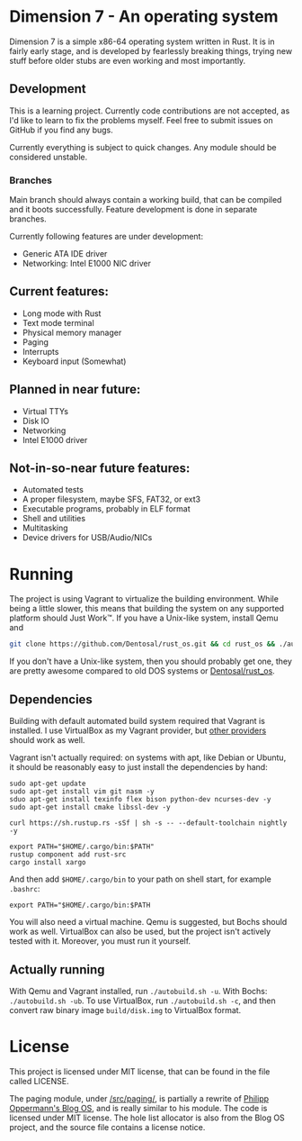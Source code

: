 # Dimension 7 - An operating system
Dimension 7 is a simple x86-64 operating system written in Rust. It is in fairly early stage, and is developed by fearlessly breaking things, trying new stuff before older stubs are even working and most importantly.

## Development

This is a learning project. Currently code contributions are not accepted, as I'd like to learn to fix the problems myself. Feel free to submit issues on GitHub if you find any bugs.

Currently everything is subject to quick changes. Any module should be considered unstable.

### Branches

Main branch should always contain a working build, that can be compiled and it boots successfully.
Feature development is done in separate branches.

Currently following features are under development:
* Generic ATA IDE driver
* Networking: Intel E1000 NIC driver


## Current features:
* Long mode with Rust
* Text mode terminal
* Physical memory manager
* Paging
* Interrupts
* Keyboard input (Somewhat)

## Planned in near future:
* Virtual TTYs
* Disk IO
* Networking
 * Intel E1000 driver

## Not-in-so-near future features:
* Automated tests
* A proper filesystem, maybe SFS, FAT32, or ext3
* Executable programs, probably in ELF format
* Shell and utilities
* Multitasking
* Device drivers for USB/Audio/NICs

# Running
The project is using Vagrant to virtualize the building environment. While being a little slower, this means that building the system on any supported platform should Just Work™. If you have a Unix-like system, install Qemu and

```bash
git clone https://github.com/Dentosal/rust_os.git && cd rust_os && ./autobuild.sh -u
```

If you don't have a Unix-like system, then you should probably get one, they are pretty awesome compared to old DOS systems or [Dentosal/rust_os](https://github.com/Dentosal/rust_os/edit/master/README.md).

## Dependencies

Building with default automated build system required that Vagrant is installed. I use VirtualBox as my Vagrant provider, but [other providers](https://www.vagrantup.com/docs/providers/) should work as well.

Vagrant isn't actually required: on systems with apt, like Debian or Ubuntu, it should be reasonably easy to just install the dependencies by hand:

    sudo apt-get update
    sudo apt-get install vim git nasm -y
    sduo apt-get install texinfo flex bison python-dev ncurses-dev -y
    sudo apt-get install cmake libssl-dev -y

    curl https://sh.rustup.rs -sSf | sh -s -- --default-toolchain nightly -y

    export PATH="$HOME/.cargo/bin:$PATH"
    rustup component add rust-src
    cargo install xargo

And then add `$HOME/.cargo/bin` to your path on shell start, for example `.bashrc`:

    export PATH="$HOME/.cargo/bin:$PATH

You will also need a virtual machine. Qemu is suggested, but Bochs should work as well. VirtualBox can also be used, but the project isn't actively tested with it. Moreover, you must run it yourself.

## Actually running

With Qemu and Vagrant installed, run `./autobuild.sh -u`. With Bochs: `./autobuild.sh -ub`. To use VirtualBox, run `./autobuild.sh -c`, and then convert raw binary image `build/disk.img` to VirtualBox format.

# License
This project is licensed under MIT license, that can be found in the file called LICENSE.

The paging module, under [/src/paging/](/src/paging/), is partially a rewrite of [Philipp Oppermann's Blog OS](https://github.com/phil-opp/blog_os), and is really similar to his module. The code is licensed under MIT license. The hole list allocator is also from the Blog OS project, and the source file contains a license notice.

